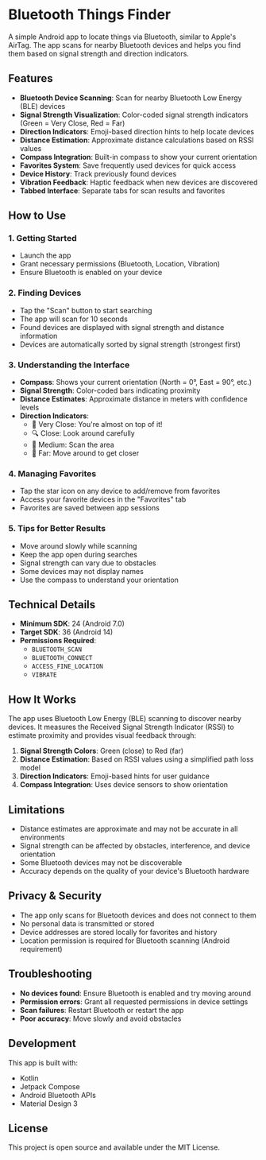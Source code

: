# Bluetooth Things Finder

A simple Android app to locate things via Bluetooth, similar to Apple's AirTag. The app scans for nearby Bluetooth devices and helps you find them based on signal strength and direction indicators.

## Features

- **Bluetooth Device Scanning**: Scan for nearby Bluetooth Low Energy (BLE) devices
- **Signal Strength Visualization**: Color-coded signal strength indicators (Green = Very Close, Red = Far)
- **Direction Indicators**: Emoji-based direction hints to help locate devices
- **Distance Estimation**: Approximate distance calculations based on RSSI values
- **Compass Integration**: Built-in compass to show your current orientation
- **Favorites System**: Save frequently used devices for quick access
- **Device History**: Track previously found devices
- **Vibration Feedback**: Haptic feedback when new devices are discovered
- **Tabbed Interface**: Separate tabs for scan results and favorites

## How to Use

### 1. Getting Started
- Launch the app
- Grant necessary permissions (Bluetooth, Location, Vibration)
- Ensure Bluetooth is enabled on your device

### 2. Finding Devices
- Tap the "Scan" button to start searching
- The app will scan for 10 seconds
- Found devices are displayed with signal strength and distance information
- Devices are automatically sorted by signal strength (strongest first)

### 3. Understanding the Interface
- **Compass**: Shows your current orientation (North = 0°, East = 90°, etc.)
- **Signal Strength**: Color-coded bars indicating proximity
- **Distance Estimates**: Approximate distance in meters with confidence levels
- **Direction Indicators**: 
  - 📍 Very Close: You're almost on top of it!
  - 🔍 Close: Look around carefully
  - 👀 Medium: Scan the area
  - 🔭 Far: Move around to get closer

### 4. Managing Favorites
- Tap the star icon on any device to add/remove from favorites
- Access your favorite devices in the "Favorites" tab
- Favorites are saved between app sessions

### 5. Tips for Better Results
- Move around slowly while scanning
- Keep the app open during searches
- Signal strength can vary due to obstacles
- Some devices may not display names
- Use the compass to understand your orientation

## Technical Details

- **Minimum SDK**: 24 (Android 7.0)
- **Target SDK**: 36 (Android 14)
- **Permissions Required**:
  - `BLUETOOTH_SCAN`
  - `BLUETOOTH_CONNECT`
  - `ACCESS_FINE_LOCATION`
  - `VIBRATE`

## How It Works

The app uses Bluetooth Low Energy (BLE) scanning to discover nearby devices. It measures the Received Signal Strength Indicator (RSSI) to estimate proximity and provides visual feedback through:

1. **Signal Strength Colors**: Green (close) to Red (far)
2. **Distance Estimation**: Based on RSSI values using a simplified path loss model
3. **Direction Indicators**: Emoji-based hints for user guidance
4. **Compass Integration**: Uses device sensors to show orientation

## Limitations

- Distance estimates are approximate and may not be accurate in all environments
- Signal strength can be affected by obstacles, interference, and device orientation
- Some Bluetooth devices may not be discoverable
- Accuracy depends on the quality of your device's Bluetooth hardware

## Privacy & Security

- The app only scans for Bluetooth devices and does not connect to them
- No personal data is transmitted or stored
- Device addresses are stored locally for favorites and history
- Location permission is required for Bluetooth scanning (Android requirement)

## Troubleshooting

- **No devices found**: Ensure Bluetooth is enabled and try moving around
- **Permission errors**: Grant all requested permissions in device settings
- **Scan failures**: Restart Bluetooth or restart the app
- **Poor accuracy**: Move slowly and avoid obstacles

## Development

This app is built with:
- Kotlin
- Jetpack Compose
- Android Bluetooth APIs
- Material Design 3

## License

This project is open source and available under the MIT License.
